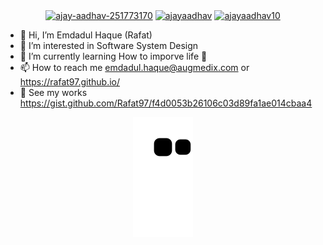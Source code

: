 <p align="center">
<a href="https://cutt.ly/rlinkedin" target="blank"><img align="center" src="https://raw.githubusercontent.com/rahuldkjain/github-profile-readme-generator/master/src/images/icons/Social/linked-in-alt.svg" alt="ajay-aadhav-251773170" height="30" width="40" /></a>
<a href="https://cutt.ly/rtwitter" target="blank"><img align="center" src="https://raw.githubusercontent.com/rahuldkjain/github-profile-readme-generator/master/src/images/icons/Social/twitter.svg" alt="ajayaadhav" height="30" width="40" /></a>
<a href="https://cutt.ly/rfacebook" target="blank"><img align="center" src="https://raw.githubusercontent.com/rahuldkjain/github-profile-readme-generator/master/src/images/icons/Social/facebook.svg" alt="ajayaadhav10" height="30" width="40" /></a>
</p>


- 👋 Hi, I’m Emdadul Haque (Rafat)
- 👀 I’m interested in Software System Design 
- 🌱 I’m currently learning How to imporve life 🤔
- 📫 How to reach me emdadul.haque@augmedix.com or https://rafat97.github.io/
- 👀 See my works https://gist.github.com/Rafat97/f4d0053b26106c03d89fa1ae014cbaa4

<!---
ax-rafat/ax-rafat is a ✨ special ✨ repository because its `README.md` (this file) appears on your GitHub profile.
You can click the Preview link to take a look at your changes.
--->
<p align="center">
<img src="/assets/github-contribution-grid-snake.svg" title="@ax-rafat-github-snake" alt="@ax-rafat-github-snake"">
<!--   ![*](/assets/github-contribution-grid-snake.svg) -->
</p>
